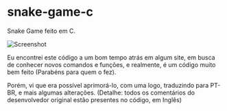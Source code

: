 # snake-game-c
Snake Game feito em C.

![Screenshot](screenshot.png)

Eu encontrei este código a um bom tempo atrás em algum site, em busca de conhecer novos comandos e funções,
e realmente, é um código muito bem feito (Parabéns para quem o fez).

Porém, vi que era possível aprimorá-lo, com uma logo, traduzindo para PT-BR, e mais algumas alterações.
(Detalhe: todos os comentários do desenvolvedor original estão presentes no código, em Inglês)
